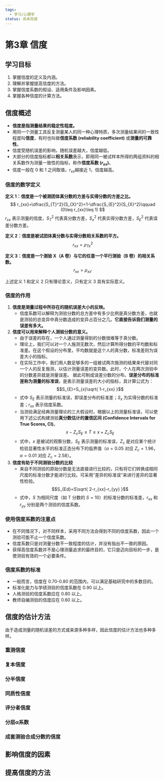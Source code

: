 ```yaml
---
tags:
  - 学习/心理学
status: 尚未完成
---
```

# 第3章 信度

## 学习目标

1. 掌握信度的定义及内涵。
2. 理解并掌握提高信度的方法。
3. 掌握信度系数的假设、适用条件及影响因素。
4. 掌握各种信度的计算方法。

## 信度概述

 - **信度是指测量结果的稳定性程度。**
 - 用同一个测量工具反复测量某人的同一种心理特质，多次测量结果间的一致性程度叫**信度**，有时也叫做**信度系数 (reliability coefficient)** 或**测量的可靠性**。
 - 信度受随机误差的影响，随机误差越大，信度越低。
 - 大部分的信度指标都以**相关系数**表示，即用同一被试样本所得的两组资料的相关系数作为测量一致性的指标，称作**信度系数 ($r_{xx}$)**。
 - 信度一般在 0 和 1 之间取值，$r_{xx}$越接近 1，信度越高。

### 信度的数学定义

**定义 1：信度是一个被测团体真分数的方差与实得分数的方差之比。**
$$
r_{xx}=\dfrac{S_{T}^2}{S_{X}^2}=1-\dfrac{S_{E}^2}{S_{X}^2}\qquad (0\leq r_{xx}\leq 1)
$$
$r_{xx}$ 表示测量的信度，$S_{T}^2$ 代表真分数方差，$S_{x}^2$ 代表实得分数方差，$S_{E}^2$ 代表误差分数方差。

**定义 2：信度是被试团体真分数与实得分数相关系数的平方。**
$$r_{xx}=\rho_{Tx}^2$$

**定义 3：信度是一个测验 X（A 卷）与它的任意一个平行测验（B 卷）的相关系数。**
$$r_{xx}=\rho_{xx'}$$

上述定义 1 和定义 2 只有理论意义，只有定义 3 具有实际意义。

### 信度的作用

1. **信度是测量过程中所存在的随机误差大小的反映。**
	- 信度系数可以解释为测验分数的总方差中有多少比例是真分数方差，也就是测验的总变异中真分数造成的变异占百分之几。**它直接告诉我们测量的误差有多大。**
2. **信度可以用来解释个人测验分数的意义。**
	- 由于误差的存在，一个人通过测量得到的分数很难等于真分数。
	- 理论上，我们可以对一个人施测无数次，然后计算所得分数的平均数和标准差。在这个假设的分布里，平均数就是这个人的真分数，标准差则为误差大小的指标。
	- 在实际工作中，我们用人数足够多的一组被试两次施测的结果来代替对同一个人的反复施测，以估计测量误差的变异数。此时，个人在两次测验中的分数差异就是测量误差。 据此可制成误差分数的分布。**误差分布的标准差称为测量的标准误**，是表示测量误差的大小的指标，其计算公式为：
$$S_{E}=S_{x}\sqrt{ 1-r_{xx} }$$
	- 式中 $S_{E}$ 表示测量的标准误，即误差分布的标准差；$S_{x}$ 为实得分数的标准差；$r_{xx}$ 表示信度系数。
	- 当测验满足经典测量理论的三大假设时，根据以上的测量标准误，可以使用下述公式构建测验**真分数估计的置信区间 (Confidence Intervals for True Scores, CI)**。
$$x-Z_{c}S_{E}\leq T\leq x+Z_{c}S_{E}$$
	- 式中，$x$ 是被试的观察分数，$S_{E}$ 表示测量的标准误，$Z_{c}$ 是对应某个统计检验显著性水平的标准正态分布下的临界值（$\alpha=0.05$ 对应 $Z_{c}=1.96$，$\alpha=0.01$ 对应 $Z_{c}=2.58$）。
3. **信度有助于不同测验分数的比较**
	- 来自不同测验的原始分数是无法直接进行比较的，只有将它们转换成相同尺度的标准分数才能进行比较。可采用“差异的标准误”来进行差异的显著性检验。
$$S_{Ed}=S\sqrt{ 2-r_{xx}-r_{yy} }$$
	- 式中，$S$ 为相同尺度（如 T 分数的 $S=10$）的标准分数的标准差，$r_{xx}$ 和 $r_{yy}$ 分别是两个测验的信度系数。

### 使用信度系数的注意点

- 在不同情况下，对不同样本，采用不同方法会得到不同的信度系数，因此一个测验可能不止一个信度系数。
- 信度系数只是对测量分数不一致程度的估计，并没有指出不一致的原因。
- 获得高信度系数并不是心理测量追求的最终目的，它只是迈向目标的一步，是使测验有效的一个必要条件。

### 信度系数的标准

- 一般而言，信度在 0.70-0.80 的范围内，可以满足基础研究中的多数目的。
- 标准化能力与学绩测验的信度系数在 0.90 以上。
- 人格测验的信度系数应在 0.80 以上。
- 教师自编测验的信度应在 0.60 以上。

## 信度的估计方法

由于造成测量的随机误差的方式或来源多种多样，因此信度的估计方法也多种多样。

### 重测信度
### 复本信度
### 分半信度
### 同质性信度
### 评分者信度
### 分层α系数
### 成套测验合成分数的信度

## 影响信度的因素

## 提高信度的方法
